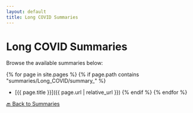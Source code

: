 ```yaml
---
layout: default
title: Long COVID Summaries
---
```


# Long COVID Summaries
Browse the available summaries below:

{% for page in site.pages %}
  {% if page.path contains "summaries/Long_COVID/summary_" %}
  - [{{ page.title }}]({{ page.url | relative_url }})
  {% endif %}
{% endfor %}

[🔙 Back to Summaries](../index.md)
